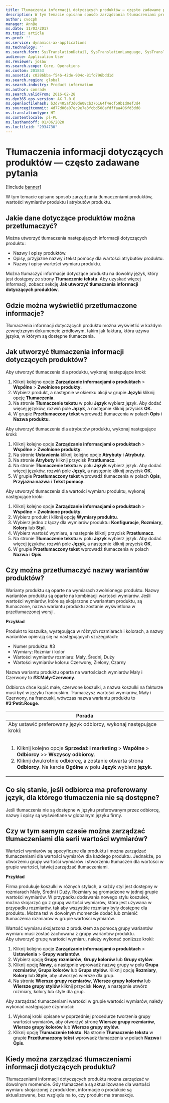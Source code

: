 ```yaml
---
title: Tłumaczenia informacji dotyczących produktów — często zadawane pytania
description: W tym temacie opisano sposób zarządzania tłumaczeniami produktów, wartości wymiarów produktu i atrybutów produktu.
author: cvocph
manager: AnnBe
ms.date: 11/03/2017
ms.topic: article
ms.prod: ''
ms.service: dynamics-ax-applications
ms.technology: ''
ms.search.form: SysTranslationDetail, SysTranslationLanguage, SysTranslationList, EcoResProductListPage, EcoResProductVariants, EcoResProductDetailsExtended, EcoResProductCreate, EcoResProductDetails
audience: Application User
ms.reviewer: josaw
ms.search.scope: Core, Operations
ms.custom: 201853
ms.assetid: c0286bba-f54b-42de-904c-81fd796bdd1d
ms.search.region: global
ms.search.industry: Product information
ms.author: conradv
ms.search.validFrom: 2016-02-28
ms.dyn365.ops.version: AX 7.0.0
ms.openlocfilehash: b3d7405af3d0de08cb376164f4ecf59b1d0ef3d4
ms.sourcegitcommit: 4d77d06a07ec9e7a3fcbd508afdffaa406fd3dd8
ms.translationtype: HT
ms.contentlocale: pl-PL
ms.lasthandoff: 01/06/2020
ms.locfileid: "2934730"
---
```

# <a name="product-related-translations-faq"></a>Tłumaczenia informacji dotyczących produktów — często zadawane pytania

[!include [banner](../includes/banner.md)]

W tym temacie opisano sposób zarządzania tłumaczeniami produktów, wartości wymiarów produktu i atrybutów produktu. 

<a name="what-product-related-data-can-be-translated"></a>Jakie dane dotyczące produktów można przetłumaczyć?
--------------------------------------------

Można utworzyć tłumaczenia następujących informacji dotyczących produktu:
-   Nazwy i opisy produktów.
-   Opisy, przyjazne nazwy i tekst pomocy dla wartości atrybutów produktu.
-   Nazwy i opisy wartości wymiaru produktu.

Można tłumaczyć informacje dotyczące produktu na dowolny język, który jest dostępny ze strony **Tłumaczenie tekstu**. Aby uzyskać więcej informacji, zobacz sekcję **Jak utworzyć tłumaczenia informacji dotyczących produktów**.

## <a name="where-can-i-view-the-translated-information"></a>Gdzie można wyświetlić przetłumaczone informacje?
Tłumaczenia informacji dotyczących produktu można wyświetlić w każdym zewnętrznym dokumencie źródłowym, takim jak faktura, która używa języka, w którym są dostępne tłumaczenia.

## <a name="how-do-i-create-translations-for-product-related-information"></a>Jak utworzyć tłumaczenia informacji dotyczących produktów?
Aby utworzyć tłumaczenia dla produktu, wykonaj następujące kroki:
1.  Kliknij kolejno opcje **Zarządzanie informacjami o produktach** &gt; **Wspólne** &gt; **Zwolnione produkty**.
2.  Wybierz produkt, a następnie w okienku akcji w grupie **Języki** kliknij opcję **Tłumaczenia**.
3.  Na stronie **Tłumaczenie tekstu** w polu **Język** wybierz język. Aby dodać więcej języków, rozwiń pole **Język**, a następnie kliknij przycisk **OK**.
4.  W grupie **Przetłumaczony tekst** wprowadź tłumaczenia w polach **Opis** i **Nazwa produktu**.

Aby utworzyć tłumaczenia dla atrybutów produktu, wykonaj następujące kroki:
1.  Kliknij kolejno opcje **Zarządzanie informacjami o produktach** &gt; **Wspólne** &gt; **Zwolnione produkty**.
2.  Na stronie **Ustawienia** kliknij kolejno opcje **Atrybuty** i **Atrybuty**.
3.  Na stronie **Atrybuty** kliknij przycisk **Przetłumacz**.
4.  Na stronie **Tłumaczenie tekstu** w polu **Język** wybierz język. Aby dodać więcej języków, rozwiń pole **Język**, a następnie kliknij przycisk **OK**.
5.  W grupie **Przetłumaczony tekst** wprowadź tłumaczenia w polach **Opis**, **Przyjazna nazwa** i **Tekst pomocy**.

Aby utworzyć tłumaczenia dla wartości wymiaru produktu, wykonaj następujące kroki:
1.  Kliknij kolejno opcje **Zarządzanie informacjami o produktach** &gt; **Wspólne** &gt; **Zwolnione produkty**.
2.  Wybierz produkt i kliknij opcję **Wymiary produktu**.
3.  Wybierz jedno z łączy dla wymiarów produktu: **Konfiguracje**, **Rozmiary**, **Kolory** lub **Styl**.
4.  Wybierz wartość wymiaru, a następnie kliknij przycisk **Przetłumacz**.
5.  Na stronie **Tłumaczenie tekstu** w polu **Język** wybierz język. Aby dodać więcej języków, rozwiń pole **Język**, a następnie kliknij przycisk **OK**.
6.  W grupie **Przetłumaczony tekst** wprowadź tłumaczenia w polach **Nazwa** i **Opis**.

## <a name="can-the-names-of-product-variants-be-translated"></a>Czy można przetłumaczyć nazwy wariantów produktów?
Warianty produktu są oparte na wymiarach zwolnionego produktu. Nazwy wariantów produktu są oparte na kombinacji wartości wymiarów. Jeśli wartości wymiarów, które są skojarzone z wariantem produktu, są tłumaczone, nazwa wariantu produktu zostanie wyświetlona w przetłumaczonej wersji.  

**Przykład**  

Produkt to koszulka, występująca w różnych rozmiarach i kolorach, a nazwy wariantów opierają się na następujących szczegółach:
-   Numer produktu: \#3
-   Wymiary: Rozmiar i kolor
-   Wartości wymiarów rozmiaru: Mały, Średni, Duży
-   Wartości wymiarów koloru: Czerwony, Zielony, Czarny

Nazwa wariantu produktu oparta na wartościach wymiarów Mały i Czerwony to **\#3:Mały:Czerwony**.  

Odbiorca chce kupić małe, czerwone koszulki, a nazwa koszulki na fakturze musi być w języku francuskim. Tłumaczysz wartości wymiarów, Mały i Czerwony, na francuski, wówczas nazwa wariantu produktu to **\#3:Petit:Rouge**.
<table>
<colgroup>
<col width="100%" />
</colgroup>
<thead>
<tr class="header">
<th><strong>Porada</strong></th>
</tr>
</thead>
<tbody>
<tr class="odd">
<td>Aby ustawić preferowany język odbiorcy, wykonaj następujące kroki:
<ol><br/><li>Kliknij kolejno opcje <strong>Sprzedaż i marketing</strong> &gt; <strong>Wspólne</strong> &gt; <strong>Odbiorcy</strong> &gt;> <strong>Wszyscy</strong> <strong>odbiorcy</strong>.</li>
<li>Kliknij dwukrotnie odbiorcę, a zostanie otwarta strona <strong>Odbiorcy</strong>. Na karcie <strong>Ogólne</strong> w polu <strong>Język</strong> wybierz <strong>język</strong>.</li>
</ol></td>
</tr>
</tbody>
</table>

## <a name="what-happens-if-a-customer-has-a-preferred-language-for-which-no-translations-are-available"></a>Co się stanie, jeśli odbiorca ma preferowany język, dla którego tłumaczenia nie są dostępne?
Jeśli tłumaczenia nie są dostępne w języku preferowanym przez odbiorcę, nazwy i opisy są wyświetlane w globalnym języku firmy.

## <a name="can-i-manage-translations-for-a-series-of-dimension-values-at-the-same-time"></a>Czy w tym samym czasie można zarządzać tłumaczeniami dla serii wartości wymiarów?
Wartości wymiarów są specyficzne dla produktu i można zarządzać tłumaczeniami dla wartości wymiarów dla każdego produktu. Jednakże, po utworzeniu grupy wartości wymiarów i stworzeniu tłumaczeń dla wartości w grupie wartości, łatwiej zarządzać tłumaczeniami.   

**Przykład**  

Firma produkuje koszulki w różnych stylach, a każdy styl jest dostępny w rozmiarach Mały, Średni i Duży. Rozmiary są gromadzone w jednej grupie wartości wymiarów. W przypadku dodawania nowego stylu koszulek, można skojarzyć go z grupą wartości wymiarów, która jest używana w przypadku rozmiarów, tak aby wszystkie rozmiary były dostępne dla produktu. Można też w dowolnym momencie dodać lub zmienić tłumaczenia rozmiarów w grupie wartości wymiarów.  

Wartość wymiaru skojarzona z produktem za pomocą grupy wariantów wymiaru musi zostać zachowana z grupy wariantów produktu.   
Aby utworzyć grupę wartości wymiaru, należy wykonać poniższe kroki:
1.  Kliknij kolejno opcje **Zarządzanie informacjami o produktach** &gt; **Ustawienia** &gt; **Grupy wariantów**.
2.  Wybierz opcję **Grupy** **rozmiarów**, **Grupy kolorów** lub **Grupy stylów**.
3.  Kliknij opcję **Nowy**, a następnie wprowadź nazwę grupy w polu **Grupa** **rozmiarów**, **Grupa kolorów** lub **Grupa stylów**. Kliknij opcję **Rozmiary**, **Kolory** lub **Style**, aby utworzyć wiersze dla grup.
4.  Na stronie **Wiersze grupy** **rozmiarów**, **Wiersze** **grupy** **kolorów** lub **Wiersze grupy stylów** kliknij przycisk **Nowy**, a następnie utwórz rozmiary, kolory lub style dla grup.

Aby zarządzać tłumaczeniami wartości w grupie wartości wymiarów, należy wykonać następujące czynności:
1.  Wykonaj kroki opisane w poprzedniej procedurze tworzenia grupy wartości wymiarów, aby otworzyć stronę **Wiersze grupy rozmiarów**, **Wiersze grupy kolorów** lub **Wiersze grupy stylów**.
2.  Kliknij opcję **Tłumaczenie tekstu**. Na stronie **Tłumaczenie tekstu** w grupie **Przetłumaczony tekst** wprowadź tłumaczenia w polach **Nazwa** i **Opis**.

## <a name="when-can-translations-of-product-related-information-be-managed"></a>Kiedy można zarządzać tłumaczeniami informacji dotyczących produktu?
Tłumaczeniami informacji dotyczących produktu można zarządzać w dowolnym momencie. Gdy tłumaczenia są aktualizowane dla wartości wymiaru skojarzonej z produktem, informacje o produkcie są aktualizowane, bez względu na to, czy produkt ma transakcje.





